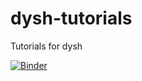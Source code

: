 # dysh-tutorials
Tutorials for dysh

[![Binder](https://mybinder.org/badge_logo.svg)](https://mybinder.org/v2/gh/astrofle/dysh-tutorials/main?urlpath=git-pull%3Frepo%3Dhttps%253A%252F%252Fgithub.com%252FGreenBankObservatory%252Fdysh%26urlpath%3Dlab%252Ftree%252Fdysh%252Fnotebooks%252Fexamples%26branch%release-0.2.0)
